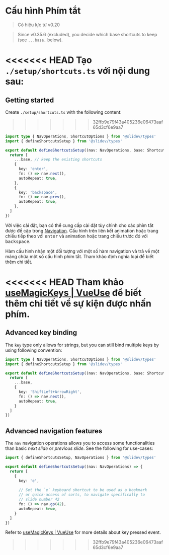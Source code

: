 # Cấu hình Phím tắt

> Có hiệu lực từ v0.20

> Since v0.35.6 (excluded), you decide which base shortcuts to keep (see `...base,` below).

<Environment type="client" />

<<<<<<< HEAD
Tạo `./setup/shortcuts.ts` với nội dung sau:
=======
## Getting started

Create `./setup/shortcuts.ts` with the following content:
>>>>>>> 32ffb9e79f43a405236e06473aaf65d3cf6e9aa7

```ts
import type { NavOperations, ShortcutOptions } from '@slidev/types'
import { defineShortcutsSetup } from '@slidev/types'

export default defineShortcutsSetup((nav: NavOperations, base: ShortcutOptions[]) => {
  return [
    ...base, // keep the existing shortcuts
    {
      key: 'enter',
      fn: () => nav.next(),
      autoRepeat: true,
    },
    {
      key: 'backspace',
      fn: () => nav.prev(),
      autoRepeat: true,
    },
  ]
})
```

Với việc cài đặt, bạn có thể cung cấp cài đặt tùy chỉnh cho các phím tắt được đề cập trong [Navigation](/guide/navigation#navigation-bar). Cấu hình trên liên kết animation hoặc trang chiếu tiếp theo với <kbd>enter</kbd> và animation hoặc trang chiếu trước đó với <kbd>backspace</kbd>.

Hàm cấu hình nhận một đối tượng với một số hàm navigation và trả về một mảng chứa một số cấu hình phím tắt. Tham khảo định nghĩa loại để biết thêm chi tiết.

<<<<<<< HEAD
Tham khảo [useMagicKeys | VueUse](https://vueuse.org/core/useMagicKeys/) để biết thêm chi tiết về sự kiện được nhấn phím.
=======
## Advanced key binding

The `key` type only allows for strings, but you can still bind multiple keys by using following convention:

```ts
import type { NavOperations, ShortcutOptions } from '@slidev/types'
import { defineShortcutsSetup } from '@slidev/types'

export default defineShortcutsSetup((nav: NavOperations, base: ShortcutOptions[]) => {
  return [
    ...base,
    {
      key: 'ShiftLeft+ArrowRight',
      fn: () => nav.next(),
      autoRepeat: true,
    }
  ]
})
```

## Advanced navigation features

The `nav` navigation operations allows you to access some functionalities than basic _next slide_ or _previous slide_. See the following for use-cases:

```ts
import { defineShortcutsSetup, NavOperations } from '@slidev/types'

export default defineShortcutsSetup((nav: NavOperations) => {
  return [
    {
      key: 'e',
      
      // Set the `e` keyboard shortcut to be used as a bookmark
      // or quick-access of sorts, to navigate specifically to
      // slide number 42
      fn: () => nav.go(42),
      autoRepeat: true,
    }
  ]
})
```

Refer to [useMagicKeys | VueUse](https://vueuse.org/core/useMagicKeys/) for more details about key pressed event.
>>>>>>> 32ffb9e79f43a405236e06473aaf65d3cf6e9aa7
